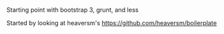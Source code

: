 Starting point with bootstrap 3, grunt, and less


Started by looking at heaversm's https://github.com/heaversm/boilerplate
